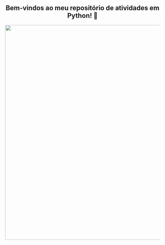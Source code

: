 <span align="center">

##  Bem-vindos ao meu repositório de atividades em Python! 👋

</span>


<div align="center">
<img src="https://user-images.githubusercontent.com/111321791/208163500-2133ec0e-f2d9-4440-8b00-725058b1081e.jpg" width="700px" />
</div>
